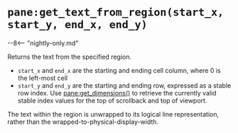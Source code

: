 # `pane:get_text_from_region(start_x, start_y, end_x, end_y)`

--8<-- "nightly-only.md"

Returns the text from the specified region.

* `start_x` and `end_x` are the starting and ending cell column, where 0 is the
  left-most cell
* `start_y` and `end_y` are the starting and ending row, expressed as a stable
  row index.  Use [pane:get_dimensions()](get_dimensions.md) to retrieve the
  currently valid stable index values for the top of scrollback and top of
  viewport.

The text within the region is unwrapped to its logical line representation,
rather than the wrapped-to-physical-display-width.

